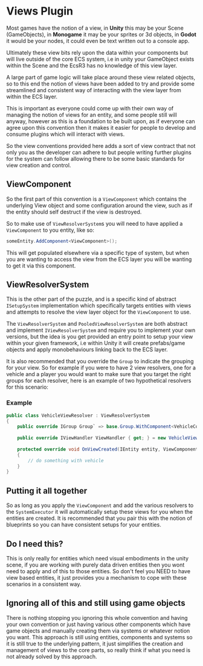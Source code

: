 # Views Plugin

Most games have the notion of a view, in **Unity** this may be your Scene (GameObjects), in **Monogame** it may be your sprites or 3d objects, in **Godot** it would be your nodes, it could even be text written out to a console app.

Ultimately these view bits rely upon the data within your components but will live outside of the core ECS system, i.e in unity your GameObject exists within the Scene and the EcsR3 has no knowledge of this view layer.

A large part of game logic will take place around these view related objects, so to this end the notion of views have been added to try and provide some streamlined and consistent way of interacting with the view layer from within the ECS layer. 

This is important as everyone could come up with their own way of managing the notion of views for an entity, and some people still will anyway, however as this is a foundation to be built upon, as if everyone can agree upon this convention then it makes it easier for people to develop and consume plugins which will interact with views.
 
 So the view conventions provided here adds a sort of view contract that not only you as the developer can adhere to but people writing further plugins for the system can follow allowing there to be some basic standards for view creation and control.

## ViewComponent

So the first part of this convention is a `ViewComponent` which contains the underlying View object and some configuration around the view, such as if the entity should self destruct if the view is destroyed.

So to make use of `ViewResolverSystem`s you will need to have applied a `ViewComponent` to you entity, like so:

```csharp
someEntity.AddComponent<ViewComponent>();
```

This will get populated elsewhere via a specific type of system, but when you are wanting to access the view from the ECS layer you will be wanting to get it via this component.

## ViewResolverSystem

This is the other part of the puzzle, and is a specific kind of abstract `ISetupSystem` implementation which specifically targets entities with views and attempts to resolve the view layer object for the `ViewComponent` to use.

The `ViewResolverSystem` and `PooledViewResolverSystem` are both abstract and implement `IViewResolverSystem` and require you to implement your own versions, but the idea is you get provided an entry point to setup your view within your given framework, i.e within Unity it will create prefabs/game objects and apply monobehaviours linking back to the ECS layer.

It is also recommended that you override the `Group` to indicate the grouping for your view. So for example if you were to have 2 view resolvers, one for a vehicle and a player you would want to make sure that you target the right groups for each resolver, here is an example of two hypothetical resolvers for this scenario:

### Example

```csharp
public class VehicleViewResolver : ViewResolverSystem
{
	public override IGroup Group` => base.Group.WithComponent<VehicleComponent>();
	
	public override IViewHandler ViewHandler { get; } = new VehicleViewHandler();
	
	protected override void OnViewCreated(IEntity entity, ViewComponent viewComponent);
	{
		// do something with vehicle
	}
}
```

## Putting it all together

So as long as you apply the `ViewComponent` and add the various resolvers to the `SystemExecutor` it will automatically setup these views for you when the entities are created. It is recommended that you pair this with the notion of blueprints so you can have consistent setups for your entities.

## Do I need this?

This is only really for entities which need visual embodiments in the unity scene, if you are working with purely data driven entities then you wont need to apply and of this to those entities. So don't feel you NEED to have view based entities, it just provides you a mechanism to cope with these scenarios in a consistent way.

## Ignoring all of this and still using game objects

There is nothing stopping you ignoring this whole convention and having your own convention or just having various other components which have game objects and manually creating them via systems or whatever notion you want. This approach is still using entities, components and systems so it is still true to the underlying pattern, it just simplifies the creation and management of views to the core parts, so really think if what you need is not already solved by this approach.